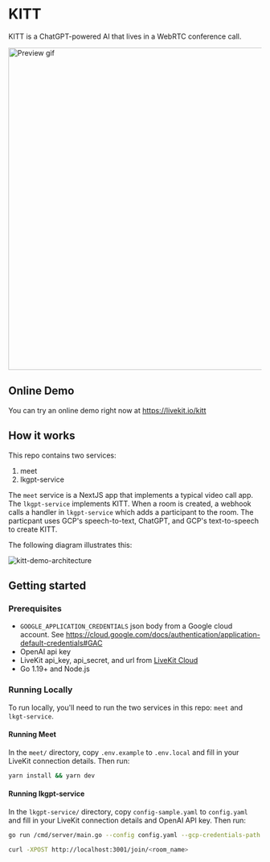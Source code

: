 # KITT

KITT is a ChatGPT-powered AI that lives in a WebRTC conference call.

<img src="https://user-images.githubusercontent.com/8453967/231227021-4f5a4412-ff14-4837-97e7-c55a1d9717c4.gif" 
        alt="Preview gif" 
        width="640" 
        />

## Online Demo

You can try an online demo right now at <https://livekit.io/kitt>

## How it works

This repo contains two services:
1. meet
2. lkgpt-service

The `meet` service is a NextJS app that implements a typical video call app. The `lkgpt-service` implements KITT. When a room is created, a webhook calls a handler in `lkgpt-service` which adds a participant to the room. The particpant uses GCP's speech-to-text, ChatGPT, and GCP's text-to-speech to create KITT.

The following diagram illustrates this:

![kitt-demo-architecture](https://user-images.githubusercontent.com/8453967/231060467-a2984951-71d9-45f4-ad5d-9eb35be229de.svg)

## Getting started

### Prerequisites

- `GOOGLE_APPLICATION_CREDENTIALS` json body from a Google cloud account. See <https://cloud.google.com/docs/authentication/application-default-credentials#GAC>
- OpenAI api key
- LiveKit api_key, api_secret, and url from [LiveKit Cloud](https://cloud.livekit.io)
- Go 1.19+ and Node.js

### Running Locally

To run locally, you'll need to run the two services in this repo: `meet` and `lkgt-service`.

#### Running Meet

In the `meet/` directory, copy `.env.example` to `.env.local` and fill in your LiveKit connection details. Then run:

```bash
yarn install && yarn dev
```

#### Running lkgpt-service

In the `lkgpt-service/` directory, copy `config-sample.yaml` to `config.yaml` and fill in your LiveKit connection details and OpenAI API key. Then run:

```bash
go run /cmd/server/main.go --config config.yaml --gcp-credentials-path gcp-credentials.json
```


```bash
curl -XPOST http://localhost:3001/join/<room_name>
```
